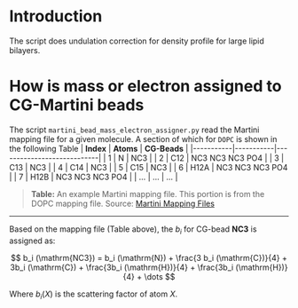 # Introduction
The script does undulation correction for density profile for  large lipid bilayers.

# How is mass or electron assigned to CG-Martini beads
The script `martini_bead_mass_electron_assigner.py` read the Martini mapping file for a given molecule. A section of which for `DOPC` is shown in the following Table
| **Index** | **Atoms** | **CG-Beads**               |
|-----------|-----------|----------------------------|
| 1         | N         | NC3                        |
| 2         | C12       | NC3 NC3 NC3 PO4            |
| 3         | C13       | NC3                        |
| 4         | C14       | NC3                        |
| 5         | C15       | NC3                        |
| 6         | H12A      | NC3 NC3 NC3 PO4            |
| 7         | H12B      | NC3 NC3 NC3 PO4            |
| …         | …         | …                          |

> **Table:** An example Martini mapping file. This portion is from the DOPC mapping file. Source: [Martini Mapping Files](https://cgmartini.nl/docs/downloads/force-field-parameters/martini2/lipidome.html)

---

Based on the mapping file (Table above), the $b_i$ for CG-bead **NC3** is assigned as:

$$
b_i (\mathrm{NC3}) = b_i (\mathrm{N}) + \frac{3 b_i (\mathrm{C})}{4} + 3b_i (\mathrm{C}) + \frac{3b_i (\mathrm{H})}{4} + \frac{3b_i (\mathrm{H})}{4} + \dots
$$

Where $b_i (X)$ is the scattering factor of atom $X$.
